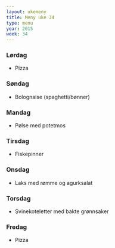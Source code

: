 ```yaml
---
layout: ukemeny
title: Meny uke 34
type: menu
year: 2015
week: 34
---
```


### Lørdag

- Pizza

### Søndag

- Bolognaise (spaghetti/bønner)

### Mandag

- Pølse med potetmos

### Tirsdag

- Fiskepinner

### Onsdag

- Laks med rømme og agurksalat

### Torsdag

- Svinekoteletter med bakte grønnsaker

### Fredag

- Pizza
